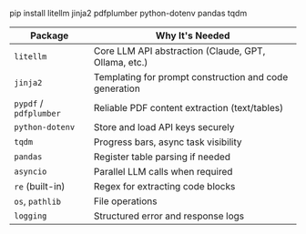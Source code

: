 pip install litellm jinja2 pdfplumber python-dotenv pandas tqdm

| Package                | Why It's Needed                                        |
| ---------------------- | ------------------------------------------------------ |
| `litellm`              | Core LLM API abstraction (Claude, GPT, Ollama, etc.)   |
| `jinja2`               | Templating for prompt construction and code generation |
| `pypdf` / `pdfplumber` | Reliable PDF content extraction (text/tables)          |
| `python-dotenv`        | Store and load API keys securely                       |
| `tqdm`                 | Progress bars, async task visibility                   |
| `pandas`               | Register table parsing if needed                       |
| `asyncio`              | Parallel LLM calls when required                       |
| `re` (built-in)        | Regex for extracting code blocks                       |
| `os`, `pathlib`        | File operations                                        |
| `logging`              | Structured error and response logs                     |
